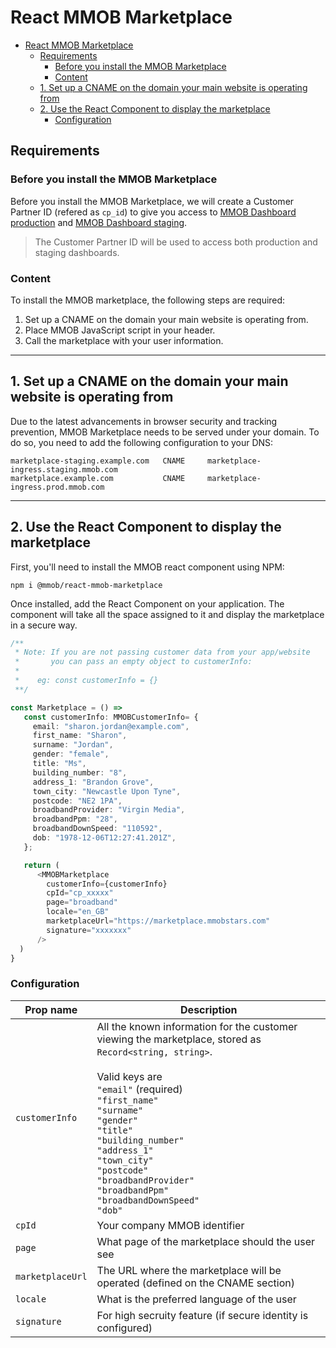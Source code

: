 # React MMOB Marketplace

- [React MMOB Marketplace](#react-mmob-marketplace)
  - [Requirements](#requirements)
    - [Before you install the MMOB Marketplace](#before-you-install-the-mmob-marketplace)
    - [Content](#content)
  - [1. Set up a CNAME on the domain your main website is operating from](#1-set-up-a-cname-on-the-domain-your-main-website-is-operating-from)
  - [2. Use the React Component to display the marketplace](#2-use-the-react-component-to-display-the-marketplace)
    - [Configuration](#configuration)

## Requirements

### Before you install the MMOB Marketplace

Before you install the MMOB Marketplace, we will create a Customer Partner ID (refered as `cp_id`) to give you access to [MMOB Dashboard production](https://dashboard.mmob.com) and [MMOB Dashboard staging](https://dashboard.staging.mmob.com).

<!-- theme: success -->

> The Customer Partner ID will be used to access both production and staging dashboards.

### Content

To install the MMOB marketplace, the following steps are required:

1. Set up a CNAME on the domain your main website is operating from.
2. Place MMOB JavaScript script in your header.
3. Call the marketplace with your user information.

---

## 1. Set up a CNAME on the domain your main website is operating from

Due to the latest advancements in browser security and tracking prevention, MMOB Marketplace needs to be served under your domain. To do so, you need to add the following configuration to your DNS:

```
marketplace-staging.example.com   CNAME     marketplace-ingress.staging.mmob.com
marketplace.example.com           CNAME     marketplace-ingress.prod.mmob.com
```

---

## 2. Use the React Component to display the marketplace

First, you'll need to install the MMOB react component using NPM:

```
npm i @mmob/react-mmob-marketplace
```

Once installed, add the React Component on your application. The component will take all the space assigned to it and display the marketplace in a secure way.

```ts
/**
 * Note: If you are not passing customer data from your app/website
 *       you can pass an empty object to customerInfo:
 *
 *    eg: const customerInfo = {}
 **/

const Marketplace = () =>
   const customerInfo: MMOBCustomerInfo= {
     email: "sharon.jordan@example.com",
     first_name: "Sharon",
     surname: "Jordan",
     gender: "female",
     title: "Ms",
     building_number: "8",
     address_1: "Brandon Grove",
     town_city: "Newcastle Upon Tyne",
     postcode: "NE2 1PA",
     broadbandProvider: "Virgin Media",
     broadbandPpm: "28",
     broadbandDownSpeed: "110592",
     dob: "1978-12-06T12:27:41.201Z",
   };

   return (
      <MMOBMarketplace
        customerInfo={customerInfo}
        cpId="cp_xxxxx"
        page="broadband"
        locale="en_GB"
        marketplaceUrl="https://marketplace.mmobstars.com"
        signature="xxxxxxx"
      />
  )
}
```

### Configuration

| Prop name        | Description                                                                                                                                                                                                                                                                                                                                                                                |
| ---------------- | ------------------------------------------------------------------------------------------------------------------------------------------------------------------------------------------------------------------------------------------------------------------------------------------------------------------------------------------------------------------------------------------ |
| `customerInfo`   | All the known information for the customer viewing the marketplace, stored as `Record<string, string>`. <br><br>Valid keys are <br>`"email"` (required)<br> `"first_name"`<br> `"surname"`<br> `"gender"`<br> `"title"`<br> `"building_number"`<br> `"address_1"`<br> `"town_city"`<br> `"postcode"`<br> `"broadbandProvider"`<br> `"broadbandPpm"`<br> `"broadbandDownSpeed"`<br> `"dob"` |
| `cpId`           | Your company MMOB identifier                                                                                                                                                                                                                                                                                                                                                               |
| `page`           | What page of the marketplace should the user see                                                                                                                                                                                                                                                                                                                                           |
| `marketplaceUrl` | The URL where the marketplace will be operated (defined on the CNAME section)                                                                                                                                                                                                                                                                                                              |
| `locale`         | What is the preferred language of the user                                                                                                                                                                                                                                                                                                                                                 |
| `signature`      | For high secruity feature (if secure identity is configured)                                                                                                                                                                                                                                                                                                                               |
